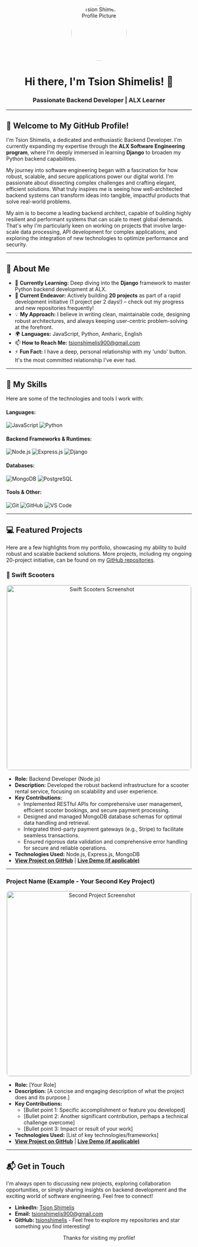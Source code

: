 <div align="center">
  <img src="YOUR_PROFILE_PICTURE_URL" alt="Tsion Shimelis Profile Picture" width="150" style="border-radius: 50%;">
  <h1>Hi there, I'm Tsion Shimelis! 👋</h1>
  <h3>Passionate Backend Developer | ALX Learner</h3>
</div>

---

## 👋 Welcome to My GitHub Profile!

<p>
  I'm Tsion Shimelis, a dedicated and enthusiastic Backend Developer. I'm currently expanding my expertise through the <strong>ALX Software Engineering program</strong>, where I'm deeply immersed in learning <strong>Django</strong> to broaden my Python backend capabilities.
</p>

<p>
  My journey into software engineering began with a fascination for how robust, scalable, and secure applications power our digital world. I'm passionate about dissecting complex challenges and crafting elegant, efficient solutions. What truly inspires me is seeing how well-architected backend systems can transform ideas into tangible, impactful products that solve real-world problems.
</p>

<p>
  My aim is to become a leading backend architect, capable of building highly resilient and performant systems that can scale to meet global demands. That's why I'm particularly keen on working on projects that involve large-scale data processing, API development for complex applications, and exploring the integration of new technologies to optimize performance and security.
</p>

---

## 🚀 About Me

<ul>
  <li>🌱 <strong>Currently Learning:</strong> Deep diving into the <strong>Django</strong> framework to master Python backend development at ALX.</li>
  <li>🔭 <strong>Current Endeavor:</strong> Actively building <strong>20 projects</strong> as part of a rapid development initiative (1 project per 2 days!) – check out my progress and new repositories frequently!</li>
  <li>💡 <strong>My Approach:</strong> I believe in writing clean, maintainable code, designing robust architectures, and always keeping user-centric problem-solving at the forefront.</li>
  <li>🌍 <strong>Languages:</strong> JavaScript, Python, Amharic, English</li>
  <li>📫 <strong>How to Reach Me:</strong> <a href="mailto:tsionshimelis900@gmail.com">tsionshimelis900@gmail.com</a></li>
  <li>⚡ <strong>Fun Fact:</strong> I have a deep, personal relationship with my 'undo' button. It's the most committed relationship I've ever had.</li>
</ul>

---

## 🧠 My Skills

<p>Here are some of the technologies and tools I work with:</p>

<h4>Languages:</h4>
<p>
  <img src="https://img.shields.io/badge/-JavaScript-F7DF1E?style=for-the-badge&logo=javascript&logoColor=black" alt="JavaScript">
  <img src="https://img.shields.io/badge/-Python-3776AB?style=for-the-badge&logo=python&logoColor=white" alt="Python">
</p>

<h4>Backend Frameworks & Runtimes:</h4>
<p>
  <img src="https://img.shields.io/badge/-Node.js-339933?style=for-the-badge&logo=node.js&logoColor=white" alt="Node.js">
  <img src="https://img.shields.io/badge/-Express.js-000000?style=for-the-badge&logo=express&logoColor=white" alt="Express.js">
  <img src="https://img.shields.io/badge/-Django-092E20?style=for-the-badge&logo=django&logoColor=white" alt="Django">
</p>

<h4>Databases:</h4>
<p>
  <img src="https://img.shields.io/badge/-MongoDB-47A248?style=for-the-badge&logo=mongodb&logoColor=white" alt="MongoDB">
  <img src="https://img.shields.io/badge/-PostgreSQL-336791?style=for-the-badge&logo=postgresql&logoColor=white" alt="PostgreSQL">
</p>

<h4>Tools & Other:</h4>
<p>
  <img src="https://img.shields.io/badge/-Git-F05032?style=for-the-badge&logo=git&logoColor=white" alt="Git">
  <img src="https://img.shields.io/badge/-GitHub-181717?style=for-the-badge&logo=github&logoColor=white" alt="GitHub">
  <img src="https://img.shields.io/badge/-VS%20Code-007ACC?style=for-the-badge&logo=visual-studio-code&logoColor=white" alt="VS Code">
</p>

---

## 💻 Featured Projects

<p>Here are a few highlights from my portfolio, showcasing my ability to build robust and scalable backend solutions. More projects, including my ongoing 20-project initiative, can be found on my <a href="https://github.com/tsionshimelis?tab=repositories">GitHub repositories</a>.</p>

### 🚀 Swift Scooters

<div align="center">
  <a href="https://github.com/your-repo-link-for-swift-scooters">
    <img src="https://i.ibb.co/fYQ6tgZW/Screenshot-2025-06-26-at-6-20-52-PM.png" alt="Swift Scooters Screenshot" width="500" style="border-radius: 8px; border: 1px solid #ddd;">
  </a>
</div>

<ul>
  <li><strong>Role:</strong> Backend Developer (Node.js)</li>
  <li><strong>Description:</strong> Developed the robust backend infrastructure for a scooter rental service, focusing on scalability and user experience.</li>
  <li><strong>Key Contributions:</strong>
    <ul>
      <li>Implemented RESTful APIs for comprehensive user management, efficient scooter bookings, and secure payment processing.</li>
      <li>Designed and managed MongoDB database schemas for optimal data handling and retrieval.</li>
      <li>Integrated third-party payment gateways (e.g., Stripe) to facilitate seamless transactions.</li>
      <li>Ensured rigorous data validation and comprehensive error handling for secure and reliable operations.</li>
    </ul>
  </li>
  <li><strong>Technologies Used:</strong> Node.js, Express.js, MongoDB</li>
  <li><a href="https://github.com/your-repo-link-for-swift-scooters"><strong>View Project on GitHub</strong></a> | <a href="YOUR_LIVE_DEMO_LINK_FOR_SWIFT_SCOOTERS"><strong>Live Demo (if applicable)</strong></a></li>
</ul>

---

### Project Name (Example - Your Second Key Project)

<div align="center">
  <a href="LINK_TO_YOUR_SECOND_PROJECT_REPO">
    <img src="URL_TO_YOUR_SECOND_PROJECT_IMAGE" alt="Second Project Screenshot" width="500" style="border-radius: 8px; border: 1px solid #ddd;">
  </a>
</div>

<ul>
  <li><strong>Role:</strong> [Your Role]</li>
  <li><strong>Description:</strong> [A concise and engaging description of what the project does and its purpose.]</li>
  <li><strong>Key Contributions:</strong>
    <ul>
      <li>[Bullet point 1: Specific accomplishment or feature you developed]</li>
      <li>[Bullet point 2: Another significant contribution, perhaps a technical challenge overcome]</li>
      <li>[Bullet point 3: Impact or result of your work]</li>
    </ul>
  </li>
  <li><strong>Technologies Used:</strong> [List of key technologies/frameworks]</li>
  <li><a href="LINK_TO_YOUR_SECOND_PROJECT_REPO"><strong>View Project on GitHub</strong></a> | <a href="LINK_TO_YOUR_SECOND_PROJECT_LIVE_DEMO"><strong>Live Demo (if applicable)</strong></a></li>
</ul>

---

## 📬 Get in Touch

<p>I'm always open to discussing new projects, exploring collaboration opportunities, or simply sharing insights on backend development and the exciting world of software engineering. Feel free to connect!</p>

<ul>
  <li><strong>LinkedIn:</strong> <a href="https://www.linkedin.com/in/tsion-shimelis-389387264/">Tsion Shimelis</a></li>
  <li><strong>Email:</strong> <a href="mailto:tsionshimelis900@gmail.com">tsionshimelis900@gmail.com</a></li>
  <li><strong>GitHub:</strong> <a href="https://github.com/tsionshimelis">tsionshimelis</a> - Feel free to explore my repositories and star something you find interesting!</li>
</ul>

<div align="center">
  <p>Thanks for visiting my profile!</p>
</div>
